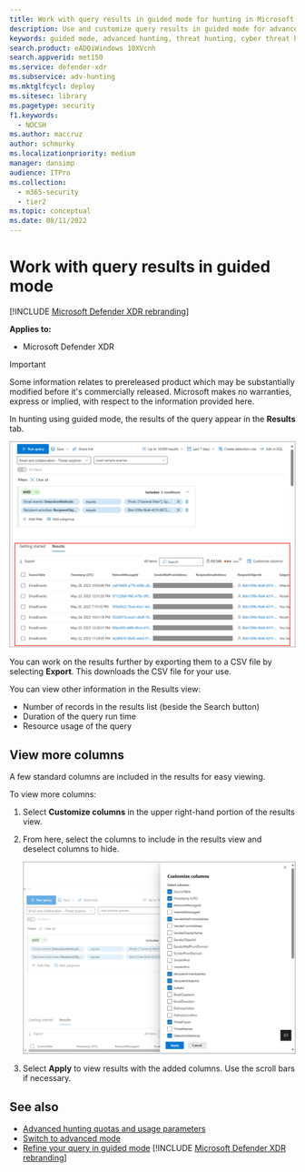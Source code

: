 ```yaml
---
title: Work with query results in guided mode for hunting in Microsoft Defender XDR
description: Use and customize query results in guided mode for advanced hunting in Microsoft Defender XDR
keywords: guided mode, advanced hunting, threat hunting, cyber threat hunting, Microsoft Defender XDR, microsoft 365, m365, search, query, telemetry, custom detections, schema, kusto
search.product: eADQiWindows 10XVcnh
search.appverid: met150
ms.service: defender-xdr
ms.subservice: adv-hunting
ms.mktglfcycl: deploy
ms.sitesec: library
ms.pagetype: security
f1.keywords:
  - NOCSH
ms.author: maccruz
author: schmurky
ms.localizationpriority: medium
manager: dansimp
audience: ITPro
ms.collection:
  - m365-security
  - tier2
ms.topic: conceptual
ms.date: 08/11/2022
---
```


# Work with query results in guided mode
[!INCLUDE [Microsoft Defender XDR rebranding](../includes/microsoft-defender.md)]


**Applies to:**
- Microsoft Defender XDR

> [!IMPORTANT]
> Some information relates to prereleased product which may be substantially modified before it's commercially released. Microsoft makes no warranties, express or implied, with respect to the information provided here.

In hunting using guided mode, the results of the query appear in the **Results** tab.

![Screenshot of results tab](../../media/guided-hunting/35-query-results.png)

You can work on the results further by exporting them to a CSV file by selecting **Export**. This downloads the CSV file for your use.

You can view other information in the Results view:

- Number of records in the results list (beside the Search button)
- Duration of the query run time
- Resource usage of the query

## View more columns

A few standard columns are included in the results for easy viewing.

To view more columns:

1. Select **Customize columns** in the upper right-hand portion of the results view.
2. From here, select the columns to include in the results view and deselect columns to hide.

   ![Screenshot of list of columns you can add to the results view](../../media/guided-hunting/36-columns.png)

3. Select **Apply** to view results with the added columns. Use the scroll bars if necessary.

## See also

- [Advanced hunting quotas and usage parameters](advanced-hunting-limits.md)
- [Switch to advanced mode](advanced-hunting-query-builder-details.md#switch-to-advanced-mode-after-building-a-query)
- [Refine your query in guided mode](advanced-hunting-query-builder-details.md)
[!INCLUDE [Microsoft Defender XDR rebranding](../../includes/defender-m3d-techcommunity.md)]
